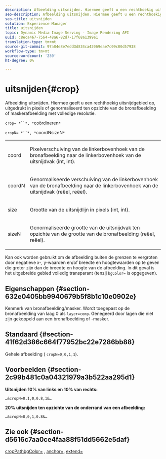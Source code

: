 ```yaml
---
description: Afbeelding uitsnijden. Hiermee geeft u een rechthoekig uitsnijdgebied op, uitgedrukt in pixels of genormaliseerd ten opzichte van de bronafbeelding of maskerafbeelding met volledige resolutie.
seo-description: Afbeelding uitsnijden. Hiermee geeft u een rechthoekig uitsnijdgebied op, uitgedrukt in pixels of genormaliseerd ten opzichte van de bronafbeelding of maskerafbeelding met volledige resolutie.
seo-title: uitsnijden
solution: Experience Manager
title: uitsnijden
topic: Dynamic Media Image Serving - Image Rendering API
uuid: c8eca467-7564-48a6-82d7-17f68a1399e1
translation-type: tm+mt
source-git-commit: 97a84e8e7edd3d834ca42069eae7c09c00d57938
workflow-type: tm+mt
source-wordcount: '230'
ht-degree: 0%

---
```



# uitsnijden{#crop}

Afbeelding uitsnijden. Hiermee geeft u een rechthoekig uitsnijdgebied op, uitgedrukt in pixels of genormaliseerd ten opzichte van de bronafbeelding of maskerafbeelding met volledige resolutie.

`crop= *``*, *`coördineren`*`

`cropN= *``*, *`coordNsizeN`*`

<table id="simpletable_472A9AD67AA64419B0877B0535F8B14A"> 
 <tr class="strow"> 
  <td class="stentry"> <p><span class="codeph"> <span class="varname"> coord</span></span> </p> </td> 
  <td class="stentry"> <p>Pixelverschuiving van de linkerbovenhoek van de bronafbeelding naar de linkerbovenhoek van de uitsnijdvak (int, int). </p></td> 
 </tr> 
 <tr class="strow"> 
  <td class="stentry"> <p><span class="codeph"> <span class="varname"> coordN</span></span> </p> </td> 
  <td class="stentry"> <p>Genormaliseerde verschuiving van de linkerbovenhoek van de bronafbeelding naar de linkerbovenhoek van de uitsnijdvak (reëel, reëel). </p></td> 
 </tr> 
 <tr class="strow"> 
  <td class="stentry"> <p><span class="codeph"> <span class="varname"> size</span></span> </p></td> 
  <td class="stentry"> <p>Grootte van de uitsnijdlijn in pixels (int, int). </p></td> 
 </tr> 
 <tr class="strow"> 
  <td class="stentry"> <p><span class="codeph"> <span class="varname"> sizeN</span></span> </p></td> 
  <td class="stentry"> <p>Genormaliseerde grootte van de uitsnijdvak ten opzichte van de grootte van de bronafbeelding (reëel, reëel). </p></td> 
 </tr> 
</table>

Kan ook worden gebruikt om de afbeelding buiten de grenzen te vergroten door negatieve x-, y-waarden en/of breedte en hoogtewaarden op te geven die groter zijn dan de breedte en hoogte van de afbeelding. In dit geval is het uitgebreide gebied volledig transparant (tenzij `bgColor=` is opgegeven).

## Eigenschappen {#section-632e0405bb9940679b5f8b1c10e0902e}

Kenmerk van bronafbeelding/masker. Wordt toegepast op de bronafbeelding van laag 0 als `layer=comp`. Genegeerd door lagen die niet zijn gekoppeld aan een bronafbeelding of -masker.

## Standaard {#section-41f62d386c664f77952bc22e7286bb88}

Gehele afbeelding ( `cropN=0,0,1,1`).

## Voorbeelden {#section-2c99b481c0a04321979a3b522aa295d1}

**Uitsnijden 10% van links en 10% van rechts:**

`…&cropN=0.1,0,0.8,1&…`

**20% uitsnijden ten opzichte van de onderrand van een afbeelding:**

`…&cropN=0,0,1,0.8&…`

## Zie ook {#section-d5616c7aa0ce4faa88f51dd5662e5daf}

[](/help/aem-is-ir-api/is-api/http-ref/image-serving-api-ref/c-http-protocol-reference/c-command-reference/r-croppath.md) [cropPathbgColor=](../../../../../is-api/http-ref/image-serving-api-ref/c-http-protocol-reference/c-command-reference/r-bgcolor.md#reference-441371ba4ef54fe781887c5ae448f6ab) ,  [anchor=](../../../../../is-api/http-ref/image-serving-api-ref/c-http-protocol-reference/c-command-reference/r-anchor.md#reference-6661e548ab284b82828d8d94c8ddeb7c),  [extend=](../../../../../is-api/http-ref/image-serving-api-ref/c-http-protocol-reference/c-command-reference/r-extend.md#reference-7e9156beb285459d830e2d56782a74ac)
